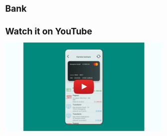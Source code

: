 # Bank

# Watch it on YouTube 
[![IMAGE ALT TEXT HERE](https://github.com/rikirrulla/Bank/blob/master/bank.png)](https://www.youtube.com/watch?v=UIauZbyNai4)

